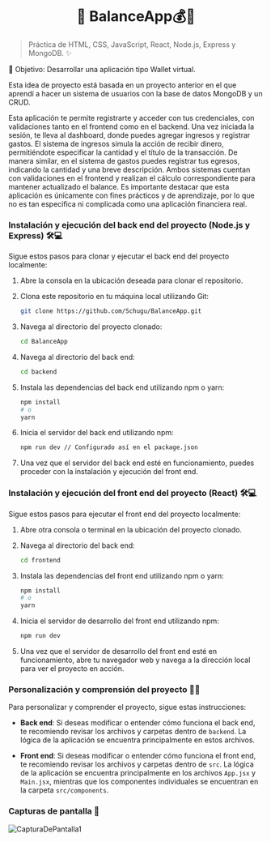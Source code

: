 <h1 align='center'>🌟 BalanceApp💰🌟</h1>

> Práctica de HTML, CSS, JavaScript, React, Node.js, Express y MongoDB. ✨

🎯 Objetivo: Desarrollar una aplicación tipo Wallet virtual.

Esta idea de proyecto está basada en un proyecto anterior en el que aprendí a hacer un sistema de usuarios con la base de datos MongoDB y un CRUD. 

Esta aplicación te permite registrarte y acceder con tus credenciales, con validaciones tanto en el frontend como en el backend. Una vez iniciada la sesión, te lleva al dashboard, donde puedes agregar ingresos y registrar gastos. El sistema de ingresos simula la acción de recibir dinero, permitiéndote especificar la cantidad y el título de la transacción. De manera similar, en el sistema de gastos puedes registrar tus egresos, indicando la cantidad y una breve descripción. Ambos sistemas cuentan con validaciones en el frontend y realizan el cálculo correspondiente para mantener actualizado el balance. Es importante destacar que esta aplicación es únicamente con fines prácticos y de aprendizaje, por lo que no es tan específica ni complicada como una aplicación financiera real.


### Instalación y ejecución del back end del proyecto (Node.js y Express) 🛠️💻

Sigue estos pasos para clonar y ejecutar el back end del proyecto localmente:

1. Abre la consola en la ubicación deseada para clonar el repositorio.

2. Clona este repositorio en tu máquina local utilizando Git:

    ```bash
    git clone https://github.com/Schugu/BalanceApp.git
    ```

3. Navega al directorio del proyecto clonado:

    ```bash
    cd BalanceApp
    ```

4. Navega al directorio del back end:

    ```bash
    cd backend
    ```

5. Instala las dependencias del back end utilizando npm o yarn:

    ```bash
    npm install
    # o
    yarn
    ```

6. Inicia el servidor del back end utilizando npm:

    ```bash
    npm run dev // Configurado así en el package.json
    ```

7. Una vez que el servidor del back end esté en funcionamiento, puedes proceder con la instalación y ejecución del front end.

### Instalación y ejecución del front end del proyecto (React) 🛠️💻

Sigue estos pasos para ejecutar el front end del proyecto localmente:

1. Abre otra consola o terminal en la ubicación del proyecto clonado.

2. Navega al directorio del back end:

    ```bash
    cd frontend
    ```

3. Instala las dependencias del front end utilizando npm o yarn:

    ```bash
    npm install
    # o
    yarn
    ```

4. Inicia el servidor de desarrollo del front end utilizando npm:

    ```bash
    npm run dev
    ```

5. Una vez que el servidor de desarrollo del front end esté en funcionamiento, abre tu navegador web y navega a la dirección local para ver el proyecto en acción.

### Personalización y comprensión del proyecto 🎨🧠

Para personalizar y comprender el proyecto, sigue estas instrucciones:

- **Back end**: Si deseas modificar o entender cómo funciona el back end, te recomiendo revisar los archivos y carpetas dentro de `backend`. La lógica de la aplicación se encuentra principalmente en estos archivos.

- **Front end**: Si deseas modificar o entender cómo funciona el front end, te recomiendo revisar los archivos y carpetas dentro de `src`. La lógica de la aplicación se encuentra principalmente en los archivos `App.jsx` y `Main.jsx`, mientras que los componentes individuales se encuentran en la carpeta `src/components`.

### Capturas de pantalla 📸
<img src='public/CapturaDePantalla1.png' alt='CapturaDePantalla1'>
